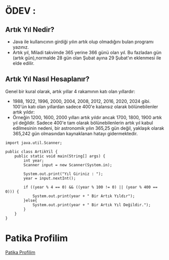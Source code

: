 # ÖDEV : 
## Artık Yıl Nedir?
* Java ile kullanıcının girdiği yılın artık olup olmadığını bulan programı yazınız.
* Artık yıl, Miladi takvimde 365 yerine 366 günü olan yıl. Bu fazladan gün (artık gün),normalde 28 gün olan Şubat ayına 29 Şubat'ın eklenmesi ile elde edilir. 
## Artık Yıl Nasıl Hesaplanır?
Genel bir kural olarak, artık yıllar 4 rakamının katı olan yıllardır:
* 1988, 1922, 1996, 2000, 2004, 2008, 2012, 2016, 2020, 2024 gibi.
100'ün katı olan yıllardan sadece 400'e kalansız olarak bölünebilenler artık yıldır:
* Örneğin 1200, 1600, 2000 yılları artık yıldır ancak 1700, 1800, 1900 artık yıl değildir.
Sadece 400'e tam olarak bölünebilenlerin artık yıl kabul edilmesinin nedeni, bir astronomik yılın 365,25 gün değil, yaklaşık olarak 365,242 gün olmasından kaynaklanan hatayı gidermektedir.
```
import java.util.Scanner;

public class ArtikYil {
    public static void main(String[] args) {
        int year;
        Scanner input = new Scanner(System.in);

        System.out.print("Yıl Giriniz : ");
        year = input.nextInt();

        if ((year % 4 == 0) && ((year % 100 != 0) || (year % 400 == 0))) {
            System.out.print(year + " Bir Artık Yıldır");
        }else{
            System.out.print(year + " Bir Artık Yıl Değildir.");
        }
    }
}
```
# Patika Profilim
<a href='https://academy.patika.dev/profile'><u>Patika Profilim</u></a>